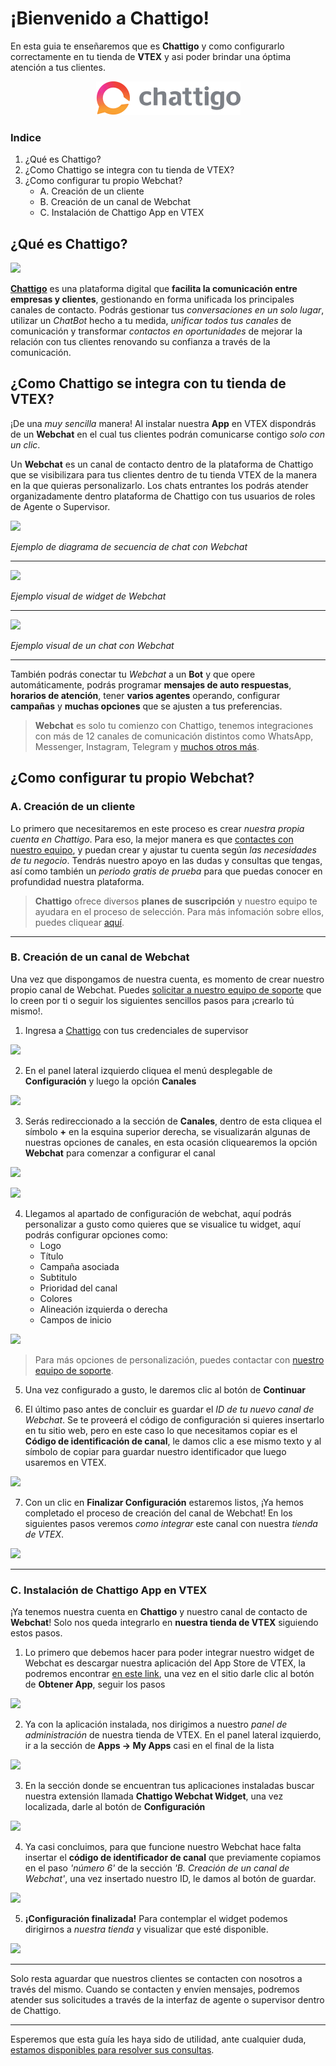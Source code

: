 # ¡Bienvenido a Chattigo!

En esta guia te enseñaremos que es **Chattigo** y como configurarlo correctamente en tu tienda de **VTEX** y asi poder brindar una óptima atención a tus clientes. 

<div align="center">
    <img src="https://raw.githubusercontent.com/mromerachattigo/vtex-chattigo-images/main/images/00.png">
</div>

### Indice
1. ¿Qué es Chattigo?
2. ¿Como Chattigo se integra con tu tienda de VTEX?
3. ¿Como configurar tu propio Webchat?
   - A. Creación de un cliente
   - B. Creación de un canal de Webchat
   - C. Instalación de Chattigo App en VTEX

## ¿Qué es Chattigo?
![][image-01]

[**Chattigo**](https://www.chattigo.com/que-es-chattigo) es una plataforma digital que **facilita la comunicación entre empresas y clientes**, gestionando en forma unificada los principales canales de contacto. Podrás gestionar tus *conversaciones en un solo lugar*, utilizar un *ChatBot* hecho a tu medida, *unificar todos tus canales* de comunicación y transformar *contactos en oportunidades* de mejorar la relación con tus clientes renovando su confianza a través de la comunicación.


## ¿Como Chattigo se integra con tu tienda de VTEX?

¡De una *muy sencilla* manera! Al instalar nuestra **App** en VTEX dispondrás de un **Webchat** en el cual tus clientes podrán comunicarse contigo *solo con un clic*.

Un **Webchat** es un canal de contacto dentro de la plataforma de Chattigo que se visibilizara para tus clientes dentro de tu tienda VTEX de la manera en la que quieras personalizarlo. Los chats entrantes los podrás atender organizadamente dentro plataforma de Chattigo con tus usuarios de roles de Agente o Supervisor.

![][image-03]

*Ejemplo de diagrama de secuencia de chat con Webchat*

---

![][image-04]

*Ejemplo visual de widget de Webchat*

---


![][image-05]

*Ejemplo visual de un chat con Webchat*

---

También podrás conectar tu *Webchat* a un **Bot** y que opere automáticamente, podrás programar **mensajes de auto respuestas**, **horarios de atención**, tener **varios agentes** operando, configurar **campañas** y **muchas opciones** que se ajusten a tus preferencias.

> **Webchat** es solo tu comienzo con Chattigo, tenemos integraciones con más de 12 canales de comunicación distintos como WhatsApp, Messenger, Instagram, Telegram y [muchos otros más](https://www.chattigo.com/que-es-chattigo/#canales/).


## ¿Como configurar tu propio Webchat?

### A. Creación de un cliente

Lo primero que necesitaremos en este proceso es crear *nuestra propia cuenta en Chattigo*. Para eso, la mejor manera es que [contactes con nuestro equipo](http://bit.ly/3Ptznls), y puedan crear y ajustar tu cuenta según *las necesidades de tu negocio*. Tendrás nuestro apoyo en las dudas y consultas que tengas, así como también un *periodo gratis de prueba* para que puedas conocer en profundidad nuestra plataforma.

> **Chattigo** ofrece diversos **planes de suscripción** y nuestro equipo te ayudara en el proceso de selección. Para más infomación sobre ellos, puedes cliquear [aquí](https://www.chattigo.com/planes/).

---

### B. Creación de un canal de Webchat

Una vez que dispongamos de nuestra cuenta, es momento de crear nuestro propio canal de Webchat. Puedes [solicitar a nuestro equipo de soporte](https://chattigo.atlassian.net/servicedesk/customer/portal/10/group/29/create/137) que lo creen por ti o seguir los siguientes sencillos pasos para ¡crearlo tú mismo!.

1. Ingresa a [Chattigo](https://login.chattigo.com/) con tus credenciales de supervisor

![][image-06]

2. En el panel lateral izquierdo cliquea el menú desplegable de **Configuración** y luego la opción **Canales**

![][image-07]

3. Serás redireccionado a la sección de **Canales**, dentro de esta cliquea el símbolo **+** en la esquina superior derecha, se visualizarán algunas de nuestras opciones de canales, en esta ocasión cliquearemos la opción **Webchat** para comenzar a configurar el canal

![][image-08]

![][image-09]

4. Llegamos al apartado de configuración de webchat, aquí podrás personalizar a gusto como quieres que se visualice tu widget, aquí podrás configurar opciones como:
    - Logo
    - Título
    - Campaña asociada
    - Subtitulo
    - Prioridad del canal
    - Colores
    - Alineación izquierda o derecha
    - Campos de inicio

![][image-10]


> Para más opciones de personalización, puedes contactar con [nuestro equipo de soporte](https://chattigo.atlassian.net/servicedesk/customer/portal/10).

5. Una vez configurado a gusto, le daremos clic al botón de **Continuar**


6. El último paso antes de concluir es guardar el *ID de tu nuevo canal de Webchat*. Se te proveerá el código de configuración si quieres insertarlo en tu sitio web, pero en este caso lo que necesitamos copiar es el **Código de identificación de canal**, le damos clic a ese mismo texto y al símbolo de copiar para guardar nuestro identificador que luego usaremos en VTEX.

![][image-11]

7. Con un clic en **Finalizar Configuración** estaremos listos, ¡Ya hemos completado el proceso de creación del canal de Webchat! En los siguientes pasos veremos *como integrar* este canal con nuestra *tienda de VTEX*.

![][image-12]

---

### C. Instalación de Chattigo App en VTEX

¡Ya tenemos nuestra cuenta en **Chattigo** y nuestro canal de contacto de **Webchat**! Solo nos queda integrarlo en **nuestra tienda de VTEX** siguiendo estos pasos.

1. Lo primero que debemos hacer para poder integrar nuestro widget de Webchat es descargar nuestra aplicación del App Store de VTEX, la podremos encontrar [en este link](https://apps.vtex.com/chattigopartnercl-chattigo-webchat-widget/p), una vez en el sitio darle clic al botón de **Obtener App**, seguir los pasos

![][image-13]

2. Ya con la aplicación instalada, nos dirigimos a nuestro *panel de administración* de nuestra tienda de VTEX. En el panel lateral izquierdo, ir a la sección de **Apps -> My Apps** casi en el final de la lista

![][image-14]

3. En la sección donde se encuentran tus aplicaciones instaladas buscar nuestra extensión llamada **Chattigo Webchat Widget**, una vez localizada, darle al botón de **Configuración**

![][image-15]

4. Ya casi concluimos, para que funcione nuestro Webchat hace falta insertar el **código de identificador de canal** que previamente copiamos en el paso *'número 6'* de la sección *'B. Creación de un canal de Webchat'*, una vez insertado nuestro ID, le damos al botón de guardar.

![][image-16]

5. **¡Configuración finalizada!** Para contemplar el widget podemos dirigirnos a *nuestra tienda* y visualizar que esté disponible.

![][image-17]

---

Solo resta aguardar que nuestros clientes se contacten con nosotros a través del mismo. Cuando se contacten y envíen mensajes, podremos atender sus solicitudes a través de la interfaz de agente o supervisor dentro de Chattigo.

---

Esperemos que esta guía les haya sido de utilidad, ante cualquier duda, [estamos disponibles para resolver sus consultas](https://chattigo.atlassian.net/servicedesk/customer/portal/10).


[image-00]: https://raw.githubusercontent.com/mromerachattigo/vtex-chattigo-images/main/images/00.png
[image-01]: https://raw.githubusercontent.com/mromerachattigo/vtex-chattigo-images/main/images/01.png
[image-03]: https://raw.githubusercontent.com/mromerachattigo/vtex-chattigo-images/main/images/03.png
[image-04]: https://raw.githubusercontent.com/mromerachattigo/vtex-chattigo-images/main/images/04.jpg
[image-05]: https://raw.githubusercontent.com/mromerachattigo/vtex-chattigo-images/main/images/05.png
[image-06]: https://raw.githubusercontent.com/mromerachattigo/vtex-chattigo-images/main/images/06.png
[image-07]: https://raw.githubusercontent.com/mromerachattigo/vtex-chattigo-images/main/images/07.png
[image-08]: https://raw.githubusercontent.com/mromerachattigo/vtex-chattigo-images/main/images/08.png
[image-09]: https://raw.githubusercontent.com/mromerachattigo/vtex-chattigo-images/main/images/09.jpg
[image-10]: https://raw.githubusercontent.com/mromerachattigo/vtex-chattigo-images/main/images/10.png
[image-11]: https://raw.githubusercontent.com/mromerachattigo/vtex-chattigo-images/main/images/11.jpg
[image-12]: https://raw.githubusercontent.com/mromerachattigo/vtex-chattigo-images/main/images/12.png
[image-13]: https://raw.githubusercontent.com/mromerachattigo/vtex-chattigo-images/main/images/13.png
[image-14]: https://raw.githubusercontent.com/mromerachattigo/vtex-chattigo-images/main/images/14.png
[image-15]: https://raw.githubusercontent.com/mromerachattigo/vtex-chattigo-images/main/images/15.png
[image-16]: https://raw.githubusercontent.com/mromerachattigo/vtex-chattigo-images/main/images/16.png
[image-17]: https://raw.githubusercontent.com/mromerachattigo/vtex-chattigo-images/main/images/17.png
